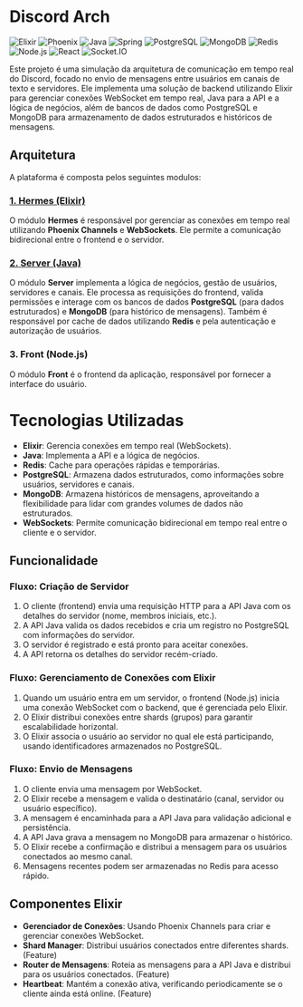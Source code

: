 # Discord Arch

![Elixir](https://img.shields.io/badge/Elixir-4B275F?style=for-the-badge&logo=elixir&logoColor=white)
![Phoenix](https://img.shields.io/badge/Phoenix%20Framework-FD4F00?style=for-the-badge&logo=phoenixframework&logoColor=fff)
![Java](https://img.shields.io/badge/Java-007396?style=for-the-badge&logo=java&logoColor=ffffff)
![Spring](https://img.shields.io/badge/Spring-6DB33F?style=for-the-badge&logo=spring&logoColor=white)
![PostgreSQL](https://img.shields.io/badge/PostgreSQL-4169E1?style=for-the-badge&logo=postgresql&logoColor=ffffff)
![MongoDB](https://img.shields.io/badge/MongoDB-47A248?style=for-the-badge&logo=mongodb&logoColor=ffffff)
![Redis](https://img.shields.io/badge/Redis-D92D2A?style=for-the-badge&logo=redis&logoColor=ffffff)
![Node.js](https://img.shields.io/badge/Node.js-339933?style=for-the-badge&logo=node.js&logoColor=ffffff)
![React](https://img.shields.io/badge/React-61DAFB?style=for-the-badge&logo=react&logoColor=000000)
![Socket.IO](https://img.shields.io/badge/Socket.IO-010001?style=for-the-badge&logo=socket-dot-io&logoColor=ffffff)

Este projeto é uma simulação da arquitetura de comunicação em tempo real do Discord, focado no envio de mensagens entre usuários em canais de texto e servidores. Ele implementa uma solução de backend utilizando Elixir para gerenciar conexões WebSocket em tempo real, Java para a API e a lógica de negócios, além de bancos de dados como PostgreSQL e MongoDB para armazenamento de dados estruturados e históricos de mensagens.

## Arquitetura

A plataforma é composta pelos seguintes modulos:

### [1. Hermes (Elixir)](https://github.com/lucasramallo/discord-arch/tree/main/hermes)

O módulo **Hermes** é responsável por gerenciar as conexões em tempo real utilizando **Phoenix Channels** e **WebSockets**. Ele permite a comunicação bidirecional entre o frontend e o servidor.

### [2. Server (Java)](https://github.com/lucasramallo/discord-arch/tree/main/server)

O módulo **Server** implementa a lógica de negócios, gestão de usuários, servidores e canais. Ele processa as requisições do frontend, valida permissões e interage com os bancos de dados **PostgreSQL** (para dados estruturados) e **MongoDB** (para histórico de mensagens). Também é responsável por cache de dados utilizando **Redis** e pela autenticação e autorização de usuários.

### **3. Front (Node.js)**

O módulo **Front** é o frontend da aplicação, responsável por fornecer a interface do usuário.

# Tecnologias Utilizadas

- **Elixir**: Gerencia conexões em tempo real (WebSockets).
- **Java**: Implementa a API e a lógica de negócios.
- **Redis**: Cache para operações rápidas e temporárias.
- **PostgreSQL**: Armazena dados estruturados, como informações sobre usuários, servidores e canais.
- **MongoDB**: Armazena históricos de mensagens, aproveitando a flexibilidade para lidar com grandes volumes de dados não estruturados.
- **WebSockets**: Permite comunicação bidirecional em tempo real entre o cliente e o servidor.

## Funcionalidade

### Fluxo: Criação de Servidor

1. O cliente (frontend) envia uma requisição HTTP para a API Java com os detalhes do servidor (nome, membros iniciais, etc.).
2. A API Java valida os dados recebidos e cria um registro no PostgreSQL com informações do servidor.
3. O servidor é registrado e está pronto para aceitar conexões.
4. A API retorna os detalhes do servidor recém-criado.

### Fluxo: Gerenciamento de Conexões com Elixir

1. Quando um usuário entra em um servidor, o frontend (Node.js) inicia uma conexão WebSocket com o backend, que é gerenciada pelo Elixir.
2. O Elixir distribui conexões entre shards (grupos) para garantir escalabilidade horizontal.
3. O Elixir associa o usuário ao servidor no qual ele está participando, usando identificadores armazenados no PostgreSQL.

### Fluxo: Envio de Mensagens

1. O cliente envia uma mensagem por WebSocket.
2. O Elixir recebe a mensagem e valida o destinatário (canal, servidor ou usuário específico).
3. A mensagem é encaminhada para a API Java para validação adicional e persistência.
4. A API Java grava a mensagem no MongoDB para armazenar o histórico.
5. O Elixir recebe a confirmação e distribui a mensagem para os usuários conectados ao mesmo canal.
6. Mensagens recentes podem ser armazenadas no Redis para acesso rápido.

## Componentes Elixir

- **Gerenciador de Conexões**: Usando Phoenix Channels para criar e gerenciar conexões WebSocket.
- **Shard Manager**: Distribui usuários conectados entre diferentes shards. (Feature)
- **Router de Mensagens**: Roteia as mensagens para a API Java e distribui para os usuários conectados. (Feature)
- **Heartbeat**: Mantém a conexão ativa, verificando periodicamente se o cliente ainda está online. (Feature)
